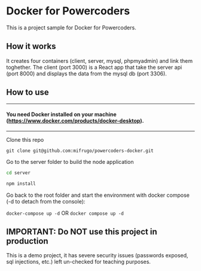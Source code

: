 # Docker for Powercoders

This is a project sample for Docker for Powercoders.

## How it works
It creates four containers (client, server, mysql, phpmyadmin) and link them toghether.
The client (port 3000) is a React app that take the server api (port 8000) and displays the data from the mysql db (port 3306).

## How to use

---
#### You need Docker installed on your machine (https://www.docker.com/products/docker-desktop).
---

Clone this repo

`git clone git@github.com:mifrugo/powercoders-docker.git`

Go to the server folder to build the node application

```bash
cd server
```
```js
npm install
```

Go back to the root folder and start the environment with docker compose (-d to detach from the console):

`docker-compose up -d`
OR
`docker compose up -d`

## IMPORTANT: Do NOT use this project in production
This is a demo project, it has severe security issues (passwords exposed, sql injections, etc.) left un-checked for teaching purposes.
